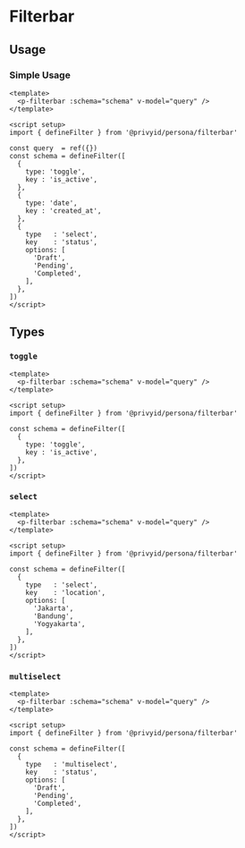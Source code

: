 <script setup>
  import { ref } from 'vue-demi'
  import pFilterbar from './Filterbar.vue'
  import { defineFilter } from './use-filterbar'

  const query = ref({})

  const schema = defineFilter([
    {
      type: 'toggle',
      key : 'is_active',
    },
    {
      type: 'date',
      key : 'created_at',
    },
    {
      type   : 'multiselect',
      key    : 'status',
      options: [
        'Draft',
        'Pending',
        'Completed',
      ],
    },
  ])

  const toggleOnly = defineFilter([
    {
      type: 'toggle',
      key : 'is_active',
    },
  ])

  const selectOnly = defineFilter([
    {
      type   : 'select',
      key    : 'location',
      options: [
        'Jakarta',
        'Bandung',
        'Yogyakarta',
      ],
    },
  ])

  const multiselectOnly = defineFilter([
    {
      type   : 'multiselect',
      key    : 'status',
      options: [
        'Draft',
        'Pending',
        'Completed',
      ],
    },
  ])
</script>

# Filterbar

## Usage

### Simple Usage
<preview>
  <p-filterbar :schema="schema" v-model="query" />
</preview>

```vue
<template>
  <p-filterbar :schema="schema" v-model="query" />
</template>

<script setup>
import { defineFilter } from '@privyid/persona/filterbar'

const query  = ref({})
const schema = defineFilter([
  {
    type: 'toggle',
    key : 'is_active',
  },
  {
    type: 'date',
    key : 'created_at',
  },
  {
    type   : 'select',
    key    : 'status',
    options: [
      'Draft',
      'Pending',
      'Completed',
    ],
  },
])
</script>
```

## Types

### `toggle`

<preview>
  <p-filterbar :schema="toggleOnly" v-model="query" />
</preview>

```vue
<template>
  <p-filterbar :schema="schema" v-model="query" />
</template>

<script setup>
import { defineFilter } from '@privyid/persona/filterbar'

const schema = defineFilter([
  {
    type: 'toggle',
    key : 'is_active',
  },
])
</script>
```

### `select`

<preview>
  <p-filterbar :schema="selectOnly" v-model="query" />
</preview>

```vue
<template>
  <p-filterbar :schema="schema" v-model="query" />
</template>

<script setup>
import { defineFilter } from '@privyid/persona/filterbar'

const schema = defineFilter([
  {
    type   : 'select',
    key    : 'location',
    options: [
      'Jakarta',
      'Bandung',
      'Yogyakarta',
    ],
  },
])
</script>
```

### `multiselect`

<preview>
  <p-filterbar :schema="multiselectOnly" v-model="query" />
</preview>

```vue
<template>
  <p-filterbar :schema="schema" v-model="query" />
</template>

<script setup>
import { defineFilter } from '@privyid/persona/filterbar'

const schema = defineFilter([
  {
    type   : 'multiselect',
    key    : 'status',
    options: [
      'Draft',
      'Pending',
      'Completed',
    ],
  },
])
</script>
```
